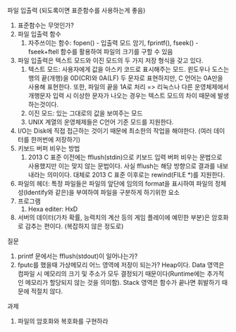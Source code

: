 파일 입출력 (되도록이면 표준함수를 사용하는게 좋음)
1. 표준함수는 무엇인가?
2. 파일 입출력 함수
	1) 자주쓰이는 함수: fopen() - 입출력 모드 암기, fprintf(), fseek() - fseek+ftell 함수를 활용하여 파일의 크기를 구할 수 있음
3. 파일 입출력은 텍스트 모드와 이진 모드의 두 가지 저장 형식을 갖고 있다.
	1) 텍스트 모드: 사용자에게 값을 아스키 코드로 표시해주는 모드. 윈도우나 도스는 행의 끝(개행)을 0D(CR)와 0A(LF) 두 문자로 표현하지만, C 언어는 0A만을 사용해 표현한다. 또한, 파일의 끝을 1A로 처리
		=> 리눅스나 다른 운영체제에서 개행문자 입력 시 이상한 문자가 나오는 경우는 텍스트 모드의 차이 때문에 발생하는것이다.
	2) 이진 모드: 있는 그대로의 값을 보여주는 모드
	3) UNIX 계열의 운영체제들은 C언어 기준 모드를 지원한다.
4. I/O는 Disk에 직접 접근하는 것이기 때문에 최소한의 작업을 해야한다. (여러 데이터를 한꺼번에 저장하기)
5. 키보드 버퍼 비우는 방법
	1) 2013 C 표준 이전에는 fflush(stdin)으로 키보드 입력 버퍼 비우는 문법으로 사용했지만 이는 맞지 않는 문법이다. 사실 fflush는 해당 방향으로 결과를 내보내라는 의미이다. 대체로 2013 C 표준 이후로는 rewind(FILE *)를 지원한다.
6. 파일의 헤더: 특정 파일들은 파일의 앞단에 임의의 format을 표시하여 파일의 정체성(Identify와 같은)을 부여하여 파일을 구분하게 하기위한 요소
7. 프로그램
	1) Hexa editer: HxD
8. 서버의 데이터(가차 확률, 능력치의 계산 등의 게임 플레이에 예민한 부분)은 암호화로 감추는 편이다. (복잡하지 않은 정도로)

질문
1. printf 문에서는 fflush(stdout)이 일어나는가?
2. fputc를 했을때 가상메모리 어느 영역에 저장이 되는가? Heap이다. Data 영역은 컴파일 시 메모리의 크기 및 주소가 모두 결정되기 때문이다(Runtime에는 추가적인 메모리가 할당되지 않는 것을 의미함). Stack 영역은 함수가 끝나면 휘발하기 때문에 적절치 않다. 

과제
1. 파일의 암호화와 복호화를 구현하라
